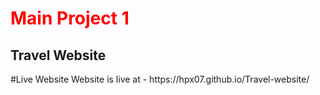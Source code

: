 <h1><font color="Red">Main Project 1</font></h1>
<h2>Travel Website</h2>
#Live Website
Website is live at - https://hpx07.github.io/Travel-website/
